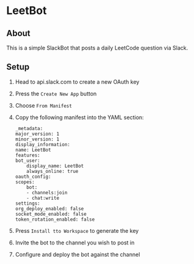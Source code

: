 # LeetBot

## About
This is a simple SlackBot that posts a daily LeetCode question via Slack. 

## Setup
1. Head to api.slack.com to create a new OAuth key
2. Press the `Create New App` button
3. Choose `From Manifest` 
4. Copy the following manifest into the YAML section:

    ```
    _metadata:
    major_version: 1
    minor_version: 1
    display_information:
    name: LeetBot
    features:
    bot_user:
        display_name: LeetBot
        always_online: true
    oauth_config:
    scopes:
        bot:
        - channels:join
        - chat:write
    settings:
    org_deploy_enabled: false
    socket_mode_enabled: false
    token_rotation_enabled: false
    ```
5. Press `Install tto Workspace` to generate the key
6. Invite the bot to the channel you wish to post in
7. Configure and deploy the bot against the channel